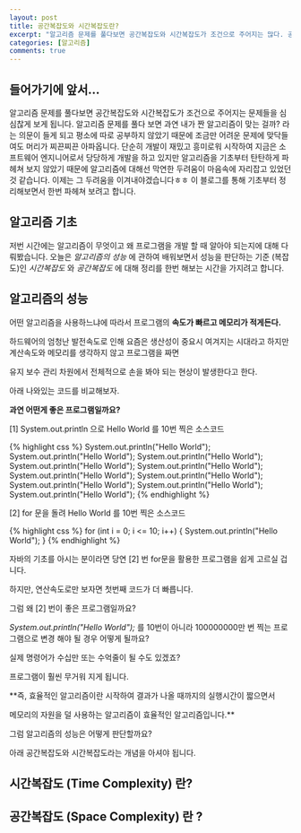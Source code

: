```yaml
---
layout: post
title: 공간복잡도와 시간복잡도란?
excerpt: "알고리즘 문제를 풀다보면 공간복잡도와 시간복잡도가 조건으로 주어지는 많다. 공간복잡도는 무엇이고 시간복잡도는 무엇인지 알아보고 정리해보는 시간을 가지려 한다. "
categories: [알고리즘]
comments: true
---
```


## 들어가기에 앞서...

알고리즘 문제를 풀다보면 공간복잡도와 시간복잡도가 조건으로 주어지는 문제들을 심심찮게 보게 됩니다. 알고리즘 문제를 풀다 보면 과연 내가 짠 알고리즘이 맞는 걸까? 라는 의문이 들게 되고 평소에 따로 공부하지 않았기 때문에 조금만 어려운 문제에 맞닥들여도 머리가 찌끈찌끈 아파옵니다. 단순히 개발이 재밌고 흥미로워 시작하여 지금은 소프트웨어 엔지니어로서 당당하게 개발을 하고 있지만 알고리즘을 기초부터 탄탄하게 파헤쳐 보지 않았기 때문에 알고리즘에 대해선 막연한 두려움이 마음속에 자리잡고 있었던 것 같습니다. 이제는 그 두려움을 이겨내야겠습니다ㅎㅎ 이 블로그를 통해 기초부터 정리해보면서 한번 파헤쳐 보려고 합니다.


## 알고리즘 기초

저번 시간에는 알고리즘이 무엇이고 왜 프로그램을 개발 할 때 알아야 되는지에 대해 다뤄봤습니다.
오늘은 *알고리즘의 성능* 에 관하여 배워보면서 성능을 판단하는 기준 (복잡도)인 *시간복잡도* 와 *공간복잡도* 에 대해 정리를 한번 해보는 시간을 가지려고 합니다.


## 알고리즘의 성능

어떤 알고리즘을 사용하느냐에 따라서 프로그램의 **속도가 빠르고 메모리가 적게든다.**

하드웨어의 엄청난 발전속도로 인해 요즘은 생산성이 중요시 여겨지는 시대라고 하지만 계산속도와 메모리를 생각하지 않고 프로그램을 짜면

유지 보수 관리 차원에서 전체적으로 손을 봐야 되는 현상이 발생한다고 한다.

아래 나와있는 코드를 비교해보자.

**과연 어떤게 좋은 프로그램일까요?**

[1] System.out.println 으로 Hello World 를 10번 찍은 소스코드

{% highlight css %}
    System.out.println("Hello World");
    System.out.println("Hello World");
    System.out.println("Hello World");
    System.out.println("Hello World");
    System.out.println("Hello World");
    System.out.println("Hello World");
    System.out.println("Hello World");
    System.out.println("Hello World");
    System.out.println("Hello World");
    System.out.println("Hello World");
{% endhighlight %}

[2] for 문을 돌려 Hello World 를 10번 찍은 소스코드

{% highlight css %}
    for (int i = 0; i <= 10; i++) {
      System.out.println("Hello World");
    }
{% endhighlight %}

자바의 기초를 아시는 분이라면 당연 [2] 번 for문을 활용한 프로그램을 쉽게 고르실 겁니다.

하지만, 연산속도로만 보자면 첫번째 코드가 더 빠릅니다.

그럼 왜 [2] 번이 좋은 프로그램일까요?

*System.out.println("Hello World");* 를 10번이 아니라 100000000만 번 찍는 프로그램으로 변경 해야 될 경우 어떻게 될까요?

실제 명령어가 수십만 또는 수억줄이 될 수도 있겠죠?

프로그램이 훨씬 무거워 지게 됩니다.

**즉, 효율적인 알고리즘이란 시작하여 결과가 나올 때까지의 실행시간이 짧으면서

메모리의 자원을 덜 사용하는 알고리즘이 효율적인 알고리즘입니다.**

그럼 알고리즘의 성능은 어떻게 판단할까요?

아래 공간복잡도와 시간복잡도라는 개념을 아셔야 됩니다.


## 시간복잡도 (Time Complexity) 란?



## 공간복잡도 (Space Complexity) 란 ?
